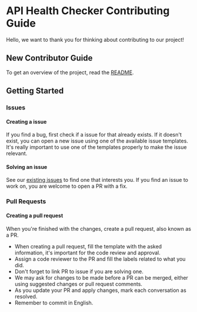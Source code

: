# API Health Checker Contributing Guide
Hello, we want to thank you for thinking about contributing to our project!

## New Contributor Guide
To get an overview of the project, read the [README](README.md).

## Getting Started

### Issues

#### Creating a issue
If you find a bug, first check if a issue for that already exists. If it doesn't exist, you can open a new issue using one of the available issue templates.
It's really important to use one of the templates properly to make the issue relevant.

#### Solving an issue
See our [existing issues](https://github.com/RuanScherer/api-health-checker/issues) to find one that interests you. If you find an issue to work on, you are welcome to open a PR with a fix.

### Pull Requests

#### Creating a pull request
When you're finished with the changes, create a pull request, also known as a PR.
- When creating a pull request, fill the template with the asked information, it's important for the code review and approval.
- Assign a code reviewer to the PR and fill the labels related to what you did.
- Don't forget to link PR to issue if you are solving one.
- We may ask for changes to be made before a PR can be merged, either using suggested changes or pull request comments.
- As you update your PR and apply changes, mark each conversation as resolved.
- Remember to commit in English.
